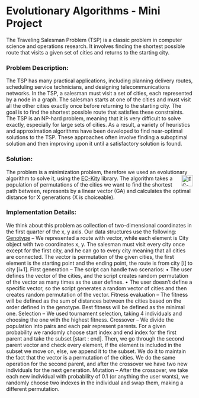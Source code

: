 
<h1>Evolutionary Algorithms - Mini Project</h1>
The Traveling Salesman Problem (TSP) is a classic problem in computer science and operations research.
It involves finding the shortest possible route that visits a given set of cities and returns to the starting city.

<h3>Problem Description:</h3>

 The TSP has many practical applications, including planning delivery routes, scheduling service technicians, and designing telecommunications networks.
In the TSP, a salesman must visit a set of cities, each represented by a node in a graph.
The salesman starts at one of the cities and must visit all the other cities exactly once before returning to the starting city.
The goal is to find the shortest possible route that satisfies these constraints.
The TSP is an NP-hard problem, meaning that it is very difficult to solve exactly, especially for large sets of cities.
As a result, a variety of heuristics and approximation algorithms have been developed to find near-optimal solutions to the TSP.
These approaches often involve finding a suboptimal solution and then improving upon it until a satisfactory solution is found.

<h3>Solution:</h3>
The problem is a minimization problem, therefore we used an evolutionary algorithm to solve it,
using the <a href="https://github.com/EC-KitY/EC-KitY">EC-Kity</a> <img src="https://avatars.githubusercontent.com/u/95233107?s=200&v=4" alt="EC-Kity" width="30" height="30" align="right"> library.
The algorithm takes a population of permutations of the cities we want to find the shortest path between, represents by a linear vector (GA) and calculates the optimal distance for X generations (X is choiceable).

<h3>Implementation Details:</h3>
<p>
We think about this problem as collection of two-dimensional coordinates in the first quarter of the x, y axis. Our data structures use the following:
<u>Genotype</u> – We represented a route with vector, while each element is City object with two coordinates x, y.  The salesman must visit every city once except for the first city, and he can go to every city meaning that all cities are connected. 
The vector is permutation of the given cities, the first element is the starting point and the ending point, the route is from city [i] to city [i+1].
First generation – The script can handle two scenarios:
•	The user defines the vector of the cities, and the script creates random permutation of the vector as many times as the user defines.
•	The user doesn’t define a specific vector, so the script generates a random vector of cities and then creates random permutation of the vector.
Fitness evaluation – The fitness will be defined as the sum of distances between the cities based on the order defined in the genotype. Best fitness will be defined as the minimal one.
Selection – We used tournament selection, taking 4 individuals and choosing the one with the highest fitness.
Crossover – We divide the population into pairs and each pair represent parents. 
For a given probability we randomly choose start index and end index for the first parent and take the subset [start : end]. 
Then, we go through the second parent vector and check every element, if the element is included in the subset we move on, else, we append it to the subset. 
We do it to maintain the fact that the vector is a permutation of the cities.
We do the same operation for the second parent, and after the crossover we have two new individuals for the next generation.
Mutation – After the crossover, we take each new individual with probability of 0.1 (or anything the user wants), we randomly choose two indexes in the individual and swap them, making a different permutation.
 </p>


